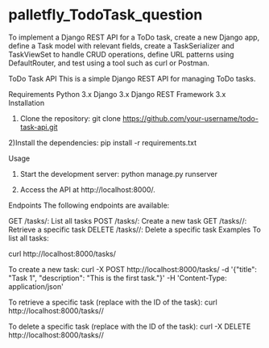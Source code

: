 # palletfly_TodoTask_question
To implement a Django REST API for a ToDo task, create a new Django app, define a Task model with relevant fields, create a TaskSerializer and TaskViewSet to handle CRUD operations, define URL patterns using DefaultRouter, and test using a tool such as curl or Postman.


ToDo Task API
This is a simple Django REST API for managing ToDo tasks.

Requirements
Python 3.x
Django 3.x
Django REST Framework 3.x
Installation
1) Clone the repository:
git clone https://github.com/your-username/todo-task-api.git

2)Install the dependencies:
pip install -r requirements.txt


Usage
1) Start the development server:
python manage.py runserver

2) Access the API at http://localhost:8000/.


Endpoints
The following endpoints are available:

GET /tasks/: List all tasks
POST /tasks/: Create a new task
GET /tasks/<pk>/: Retrieve a specific task
DELETE /tasks/<pk>/: Delete a specific task
Examples
To list all tasks:

curl http://localhost:8000/tasks/


To create a new task:
curl -X POST http://localhost:8000/tasks/ -d '{"title": "Task 1", "description": "This is the first task."}' -H 'Content-Type: application/json'

To retrieve a specific task (replace <pk> with the ID of the task):
curl http://localhost:8000/tasks/<pk>/

To delete a specific task (replace <pk> with the ID of the task):
curl -X DELETE http://localhost:8000/tasks/<pk>/


